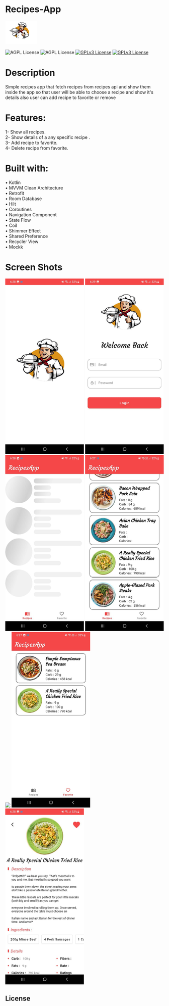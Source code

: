 # Recipes-App
<img src = "screenshots/iv_chef.png" width = "100">

![AGPL License](https://img.shields.io/badge/AndroidStudio-blue.svg) 
![AGPL License](https://img.shields.io/badge/Kotlin-blue.svg) 
[![GPLv3 License](https://img.shields.io/badge/minSdk-21-green.svg)](https://opensource.org/licenses/)
[![GPLv3 License](https://img.shields.io/badge/targetSdk-33-yellow.svg)](https://opensource.org/licenses/)

# Description
Simple recipes app that fetch recipes from recipes api and show them inside the app so that user will be able to choose a recipe and show it's details also user can add recipe to favorite or remove

# Features:
1- Show all recipes.<br />
2- Show details of a any specific recipe .<br />
3- Add recipe to favorite.<br />
4- Delete recipe from favorite.<br />

# Built with:
• Kotlin<br />
• MVVM Clean Architecture<br />
• Retrofit<br />
• Room Database<br />
• Hilt<br />
• Coroutines<br />
• Navigation Component<br />
• State Flow<br />
• Coil<br />
• Shimmer Effect<br />
• Shared Preference<br />
• Recycler View <br />
• Mockk<br />


# Screen Shots
<img src = "screenshots/photo0.jpg" width = "250">
<img src = "screenshots/photo1.jpg" width = "250">
<img src = "screenshots/photo2.jpg" width = "250">
<img src = "screenshots/photo6.jpg" width = "250">
<img src = "screenshots/photo5.jpg" width = "250">
<img src = "screenshots/photo4.jpg" width = "250">
<img src = "screenshots/photo3.jpg" width = "250">

## License


